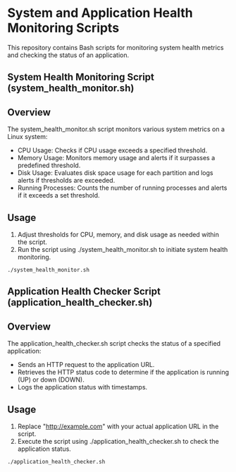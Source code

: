 # System and Application Health Monitoring Scripts

This repository contains Bash scripts for monitoring system health metrics and checking the status of an application.

## System Health Monitoring Script (system_health_monitor.sh)

## Overview
The system_health_monitor.sh script monitors various system metrics on a Linux system:

* CPU Usage: Checks if CPU usage exceeds a specified threshold.
* Memory Usage: Monitors memory usage and alerts if it surpasses a predefined threshold.
* Disk Usage: Evaluates disk space usage for each partition and logs alerts if thresholds are exceeded.
* Running Processes: Counts the number of running processes and alerts if it exceeds a set threshold.

## Usage
1. Adjust thresholds for CPU, memory, and disk usage as needed within the script.
2. Run the script using ./system_health_monitor.sh to initiate system health monitoring.


```
./system_health_monitor.sh
```

## Application Health Checker Script (application_health_checker.sh)

## Overview
The application_health_checker.sh script checks the status of a specified application:

* Sends an HTTP request to the application URL.
* Retrieves the HTTP status code to determine if the application is running (UP) or down (DOWN).
* Logs the application status with timestamps.

## Usage
1. Replace "http://example.com" with your actual application URL in the script.
2. Execute the script using ./application_health_checker.sh to check the application status.

```
./application_health_checker.sh
```

